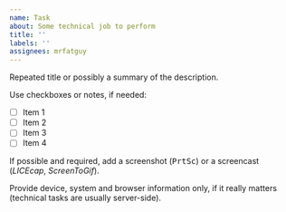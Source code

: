 ```yaml
---
name: Task
about: Some technical job to perform
title: ''
labels: ''
assignees: mrfatguy
---
```


Repeated title or possibly a summary of the description.

Use checkboxes or notes, if needed:

- [ ] Item 1  
- [ ] Item 2
- [ ] Item 3
- [ ] Item 4

If possible and required, add a screenshot (<kbd>PrtSc</kbd>) or a screencast (_LICEcap_, _ScreenToGif_).

Provide device, system and browser information only, if it really matters (technical tasks are usually server-side).
